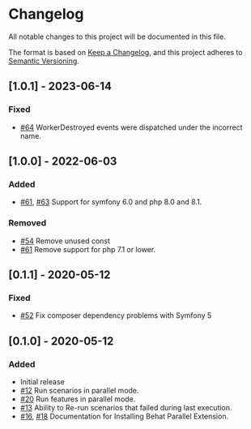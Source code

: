 # Changelog
All notable changes to this project will be documented in this file.

The format is based on [Keep a Changelog](https://keepachangelog.com/en/1.0.0/),
and this project adheres to [Semantic Versioning](https://semver.org/spec/v2.0.0.html).

## [1.0.1] - 2023-06-14
### Fixed
* [#64](https://github.com/Daniel-Marynicz/BehatParallelExtension/pull/64)  WorkerDestroyed events were dispatched under the incorrect name.


## [1.0.0] - 2022-06-03
### Added
  * [#61](https://github.com/Daniel-Marynicz/BehatParallelExtension/pull/61), [#63](https://github.com/Daniel-Marynicz/BehatParallelExtension/pull/63) Support for symfony 6.0 and php 8.0 and 8.1.
### Removed
  * [#54](https://github.com/Daniel-Marynicz/BehatParallelExtension/pull/54) Remove unused const
  * [#61](https://github.com/Daniel-Marynicz/BehatParallelExtension/pull/58) Remove support for php 7.1 or lower.



## [0.1.1] - 2020-05-12
### Fixed
  * [#52](https://github.com/Daniel-Marynicz/BehatParallelExtension/pull/52)  Fix composer dependency problems with Symfony 5

## [0.1.0] - 2020-05-12
### Added

  * Initial release
  * [#12](https://github.com/Daniel-Marynicz/BehatParallelExtension/issues/12) Run scenarios in parallel mode. 
  * [#20](https://github.com/Daniel-Marynicz/BehatParallelExtension/issues/20) Run features in parallel mode.
  * [#13](https://github.com/Daniel-Marynicz/BehatParallelExtension/issues/13) Ability to Re-run scenarios that failed during last execution.
  * [#16](https://github.com/Daniel-Marynicz/BehatParallelExtension/issues/16), [#18](https://github.com/Daniel-Marynicz/BehatParallelExtension/issues/18)  Documentation for Installing Behat Parallel Extension.
